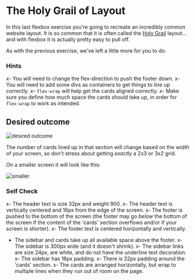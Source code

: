 # The Holy Grail of Layout

In this last flexbox exercise you're going to recreate an incredibly common website layout. It is so common that it is often called the [Holy Grail](https://www.google.com/search?q=holy+grail+layout&tbm=isch&sclient=img) layout... and with flexbox it is actually pretty easy to pull off.

As with the previous exercise, we've left a little more for you to do.

### Hints
x- You will need to change the flex-direction to push the footer down.
x- You will need to add some divs as containers to get things to line up correctly.
x- `flex-wrap` will help get the cards aligned correctly.
x-  Make sure you define how much space the cards should take up, in order for `flex-wrap` to work as intended.

## Desired outcome

![desired outcome](./desired-outcome.png)

The number of cards lined up in that section will change based on the width of your screen, so don't stress about getting _exactly_ a 2x3 or 3x2 grid.

On a smaller screen it will look like this:

![smaller](./desired-outcome-smaller.png)

### Self Check
x- The header text is size 32px and weight 900.
x- The header text is vertically centered and 16px from the edge of the screen.
x- The footer is pushed to the bottom of the screen (the footer may go _below_ the bottom of the screen if the content of the 'cards' section overflows and/or if your screen is shorter).
x- The footer text is centered horizontally and vertically.
- The sidebar and cards take up all available space above the footer.
x- The sidebar is 300px wide (and it doesn't shrink).
x- The sidebar links are size 24px, are white, and do not have the underline text decoration.
x- The sidebar has 16px padding.
x- There is 32px padding around the 'cards' section.
x- The cards are arranged horizontally, but wrap to multiple lines when they run out of room on the page.
